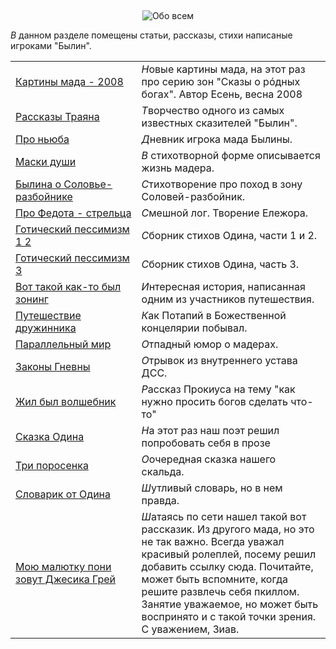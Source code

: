 &nbsp;
<p style='text-align: center'>
    <img src="/img/tit_about_all.gif" alt='Обо всем' />
</p>

<i class="letter letter-v">В</i> данном разделе помещены статьи, рассказы, стихи написаные игроками "Былин". 

<table class='table-links'>
<tr>
    <td style='width:40%'><a href='/all/writer/art_esen2/'>Картины мада - 2008</a></td>
    <td><i class='letter letter-n'>Н</i>овые картины мада, на этот раз про серию зон "Сказы о рóдных богах". Автор Есень, весна 2008</td>
</tr>
<tr>
    <td><a href='/all/trayan/'>Рассказы Траяна</a></td>
    <td><i class='letter letter-t'>Т</i>ворчество одного из самых известных сказителей "Былин".</td>
</tr>
<tr>
    <td><a href='/all/writer/newb/'>Про ньюба</a></td>
    <td><i class='letter letter-d'>Д</i>невник игрока мада Былины.</td>
</tr>
<tr>
    <td><a href='/all/writer/soul_masks/'>Маски души</a></td>
    <td><i class='letter letter-v'>В</i> стихотворной форме описывается жизнь мадера.</td>
</tr>
<tr>
    <td><a href='/all/writer/solovey/'>Былина о Соловье-разбойнике</a></td>
    <td><i class='letter letter-s'>С</i>тихотворение про поход в зону Соловей-разбойник.</td>
</tr>
<tr>
    <td><a href='/files/fedot.html' target='_blank'>Про Федота - стрельца</a></td>
    <td><i class='letter letter-s'>С</i>мешной лог. Творение Ележора.</td>
</tr>
<tr>
    <td><a href='/all/writer/odin_lyrics12/'>Готический пессимизм 1 2</a></td>
    <td><i class='letter letter-s'>С</i>борник стихов Одина, части 1 и 2. </td>
</tr>
<tr>
    <td><a href='/all/writer/odin_lyrics/'>Готический пессимизм 3</a></td>
    <td><i class='letter letter-s'>С</i>борник стихов Одина, часть 3. </td>
</tr>
<tr>
    <td><a href='/all/writer/story/'>Вот такой как-то был зонинг</a></td>
    <td><i class='letter letter-i'>И</i>нтересная история, написанная одним из участников путешествия.</td>
</tr>
<tr>
    <td><a href='/all/writer/potapys_journey/'>Путешествие дружинника</a></td>
    <td><i class='letter letter-k'>К</i>ак Потапий в Божественной концелярии побывал.</td>
</tr>
<tr>
    <td><a href='/all/writer/virt_life/'>Параллельный мир</a></td>
    <td><i class='letter letter-o'>О</i>тпадный юмор о мадерах. </td>
</tr>
<tr>
    <td><a href='/all/writer/gnevna_lyrics/'>Законы Гневны</a></td>
    <td><i class='letter letter-o'>О</i>трывок из внутреннего устава ДСС.</td>
</tr>
<tr>
    <td><a href='/all/writer/procius_story/'>Жил был волшебник</a></td>
    <td><i class='letter letter-r'>Р</i>ассказ Прокиуса на тему "как нужно просить богов сделать что-то" </td>
</tr>
<tr>
    <td><a href='/all/writer/odin_lyrics2/'>Сказка Одина</a></td>
    <td><i class='letter letter-n'>Н</i>а этот раз наш поэт решил попробовать себя в прозе</td>
</tr>
<tr>
    <td><a href='/all/writer/odin_lyrics3/'>Три поросенка</a></td>
    <td><i class='letter letter-o'>О</i>очередная сказка нашего скальда. </td>
</tr>
<tr>
    <td><a href='/all/writer/dict/'>Словарик от Одина</a></td>
    <td><i class='letter letter-sh'>Ш</i>утливый словарь, но в нем правда.</td>
</tr>
<tr>
    <td><a href='http://arda.pp.ru/creative/why.htm' target='_blank'>Мою малютку пони зовут Джесика Грей</a></td>
    <td><i class='letter letter-sh'>Ш</i>атаясь по сети нашел такой вот рассказик. Из другого мада, но это не так важно. Всегда уважал красивый ролеплей, посему решил добавить ссылку сюда. Почитайте, может быть вспомните, когда решите развлечь себя пкиллом. Занятие уважаемое, но может быть воспринято и с такой точки зрения. С уважением, Зиав. </td>
</tr>
</table>

